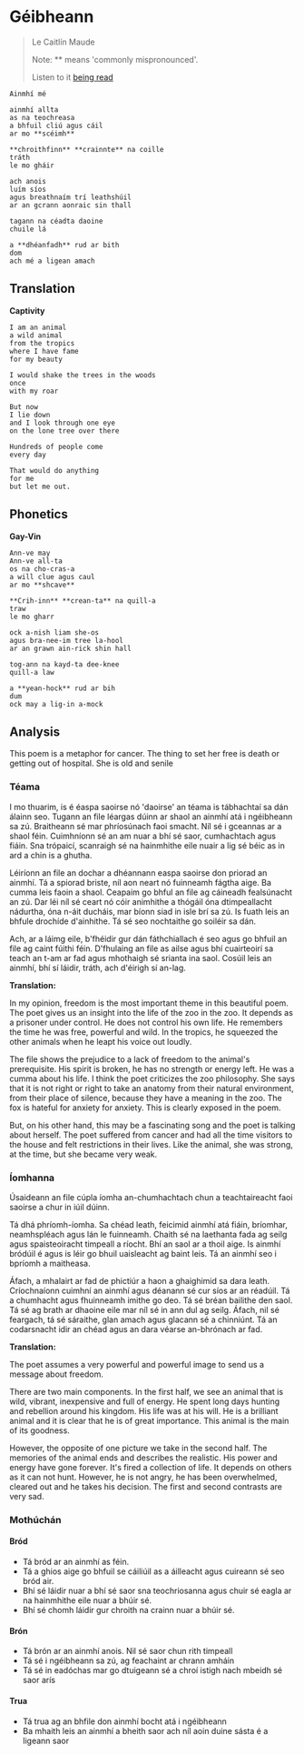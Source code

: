 # Géibheann

> Le Caitlín Maude
>
> Note: \*\* means 'commonly mispronounced'.
>
> Listen to it [being read](https://www.youtube.com/watch?v=m9nXPwz66GM)

```
Ainmhí mé

ainmhí allta
as na teochreasa
a bhfuil cliú agus cáil
ar mo **scéimh**

**chroithfinn** **crainnte** na coille
tráth
le mo gháir

ach anois
luím síos
agus breathnaím trí leathshúil
ar an gcrann aonraic sin thall

tagann na céadta daoine
chuile lá

a **dhéanfadh** rud ar bith
dom
ach mé a ligean amach
```

## Translation

**Captivity**

```
I am an animal
a wild animal
from the tropics
where I have fame
for my beauty

I would shake the trees in the woods
once
with my roar

But now
I lie down
and I look through one eye
on the lone tree over there

Hundreds of people come
every day

That would do anything
for me
but let me out.
```

## Phonetics

**Gay-Vin**

```
Ann-ve may
Ann-ve all-ta
os na cho-cras-a
a will clue agus caul
ar mo **shcave**

**Crih-inn** **crean-ta** na quill-a
traw
le mo gharr

ock a-nish liam she-os
agus bra-nee-im tree la-hool
ar an grawn ain-rick shin hall

tog-ann na kayd-ta dee-knee
quill-a law

a **yean-hock** rud ar bih
dum
ock may a lig-in a-mock
```

## Analysis

This poem is a metaphor for cancer. The thing to set her free is death or getting out of hospital. She is old and senile

### Téama

I mo thuarim, is é éaspa saoirse nó 'daoirse' an téama is tábhachtaí sa dán álainn seo. Tugann an file léargas dúinn ar shaol an ainmhí atá i ngéibheann sa zú. Braitheann sé mar phríosúnach faoi smacht. Níl sé i gceannas ar a shaol féin. Cuimhníonn sé an am nuar a bhí sé saor, cumhachtach agus fiáin. Sna trópaicí, scanraigh sé na hainmhithe eile nuair a lig sé béic as in ard a chin is a ghutha.

Léiríonn an file an dochar a dhéannann easpa saoirse don priorad an ainmhí. Tá a spiorad briste, níl aon neart nó fuinneamh fágtha aige. Ba cumma leis faoin a shaol.
Ceapaim go bhful an file ag cáineadh fealsúnacht an zú.
Dar léi níl sé ceart nó cóir animhithe a thógáil óna dtimpeallacht nádurtha, óna n-áit ducháis, mar bíonn siad in isle brí sa zú. Is fuath leis an bhfule drochíde d'ainhithe. Tá sé seo nochtaithe go soiléir sa dán.

Ach, ar a láimg eile, b'fhéidir gur dán fáthchiallach é seo agus go bhfuil an file ag caint fúithi féin. D'fhulaing an file as ailse agus bhí cuairteoirí sa teach an t-am ar fad agus mhothaigh sé srianta ina saol.
Cosúil leis an ainmhí, bhí sí láidir, tráth, ach d'éirigh sí an-lag.

**Translation:**

In my opinion, freedom is the most important theme in this beautiful poem. The poet gives us an insight into the life of the zoo in the zoo. It depends as a prisoner under control. He does not control his own life. He remembers the time he was free, powerful and wild. In the tropics, he squeezed the other animals when he leapt his voice out loudly.

The file shows the prejudice to a lack of freedom to the animal's prerequisite. His spirit is broken, he has no strength or energy left. He was a cumma about his life.
I think the poet criticizes the zoo philosophy.
She says that it is not right or right to take an anatomy from their natural environment, from their place of silence, because they have a meaning in the zoo. The fox is hateful for anxiety for anxiety. This is clearly exposed in the poem.

But, on his other hand, this may be a fascinating song and the poet is talking about herself. The poet suffered from cancer and had all the time visitors to the house and felt restrictions in their lives.
Like the animal, she was strong, at the time, but she became very weak.

### Íomhanna

Úsaideann an file cúpla íomha an-chumhachtach chun a teachtaireacht faoi saoirse a chur in iúil dúinn.

Tá dhá phríomh-íomha. Sa chéad leath, feicimid ainmhí atá fiáin, bríomhar, neamhspléach agus lán le fuinneamh.
Chaith sé na laethanta fada ag seilg agus spaisteoiracht timpeall a ríocht. Bhí an saol ar a thoil aige. Is ainmhí bródúil é agus is léir go bhuil uaisleacht ag baint leis. Tá an ainmhí seo i bpríomh a maitheasa.

Áfach, a mhalairt ar fad de phictiúr a haon a ghaighimid sa dara leath. Críochnaíonn cuimhní an ainmhí agus déanann sé cur síos ar an réadúil.
Tá a chumhacht agus fhuinneamh imithe go deo. Tá sé bréan bailithe den saol. Tá sé ag brath ar dhaoine eile mar níl sé in ann dul ag seilg. Áfach, nil sé feargach, tá sé sáraithe, glan amach agus glacann sé a chinniúnt. Tá an codarsnacht idir an chéad agus an dara véarse an-bhrónach ar fad.

**Translation:**

The poet assumes a very powerful and powerful image to send us a message about freedom.

There are two main components. In the first half, we see an animal that is wild, vibrant, inexpensive and full of energy.
He spent long days hunting and rebellion around his kingdom. His life was at his will. He is a brilliant animal and it is clear that he is of great importance. This animal is the main of its goodness.

However, the opposite of one picture we take in the second half. The memories of the animal ends and describes the realistic.
His power and energy have gone forever. It's fired a collection of life. It depends on others as it can not hunt. However, he is not angry, he has been overwhelmed, cleared out and he takes his decision. The first and second contrasts are very sad.

### Mothúchán

#### Bród

- Tá bród ar an ainmhí as féin.
- Tá a ghios aige go bhfuil se cáiliúil as a áilleacht agus cuireann sé seo bród air.
- Bhí sé láidir nuar a bhí sé saor sna teochriosanna agus chuir sé eagla ar na hainmhithe eile nuar a bhúir sé.
- Bhí sé chomh láidir gur chroith na crainn nuar a bhúir sé.

#### Brón

- Tá brón ar an ainmhí anois. Nil sé saor chun rith timpeall
- Tá sé i ngéibheann sa zú, ag feachaint ar chrann amháin
- Tá sé in eadóchas mar go dtuigeann sé a chroí istigh nach mbeidh sé saor arís

#### Trua

- Tá trua ag an bhfile don ainmhí bocht atá i ngéibheann
- Ba mhaith leis an ainmhí a bheith saor ach níl aoin duine sásta é a ligeann saor

